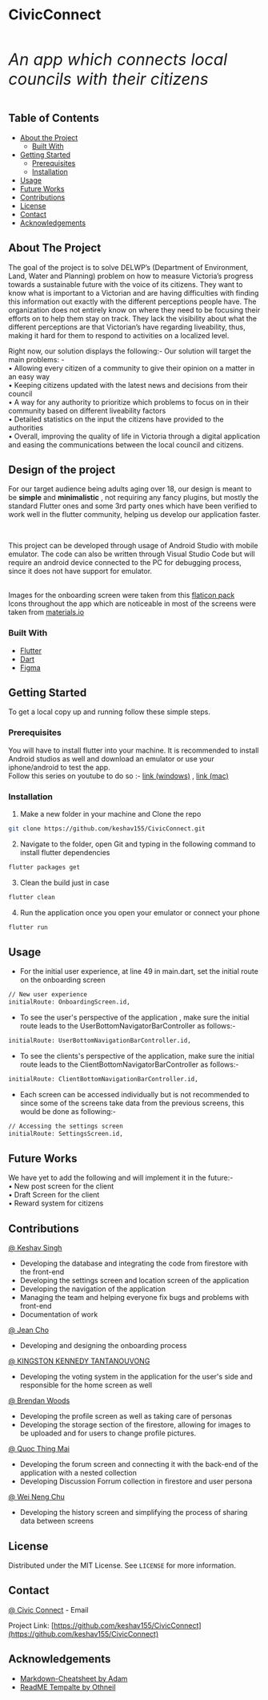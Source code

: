 <!--
*** Thanks for checking out this README Template. If you have a suggestion that would
*** make this better, please fork the repo and create a pull request or simply open
*** an issue with the tag "enhancement".
*** Thanks again! Now go create something AMAZING! :D
***
***
***
*** To avoid retyping too much info. Do a search and replace for the following:
*** github_username, repo_name, twitter_handle, email..
-->





<!-- PROJECT SHIELDS -->
<!--
*** I'm using markdown "reference style" links for readability.
*** Reference links are enclosed in brackets [ ] instead of parentheses ( ).
*** See the bottom of this document for the declaration of the reference variables
*** for contributors-url, forks-url, etc. This is an optional, concise syntax you may use.
*** https://www.markdownguide.org/basic-syntax/#reference-style-links
-->


# CivicConnect
<br />
<br />
<t> <i> <font size=6>An app which connects local councils with their citizens </font> </i> </t>
<br />
<br />


<!-- TABLE OF CONTENTS -->
## Table of Contents

* [About the Project](#about-the-project)
  * [Built With](#built-with)
* [Getting Started](#getting-started)
  * [Prerequisites](#prerequisites)
  * [Installation](#installation)
* [Usage](#usage)
* [Future Works](#Future-Works)
* [Contributions](#contributions)
* [License](#license)
* [Contact](#contact)
* [Acknowledgements](#acknowledgements)



<!-- ABOUT THE PROJECT -->
## About The Project

The goal of the project is to solve DELWP’s (Department of Environment, Land, Water and Planning) problem on how to measure Victoria’s progress towards a sustainable future with the voice of its citizens. They want to know what is important to a Victorian and are having difficulties with finding this information out exactly with the different perceptions people have. The organization does not entirely know on where they need to be focusing their efforts on to help them stay on track.  They lack the visibility about what the different perceptions are that Victorian’s have regarding liveability, thus, making it hard for them to respond to activities on a localized level. 

Right now, our solution displays the following:-
Our solution will target the main problems: -
<br />
•	Allowing every citizen of a community to give their opinion on a matter in an easy way
<br />
•	Keeping citizens updated with the latest news and decisions from their council
<br />
•	A way for any authority to prioritize which problems to focus on in their community based on different liveability factors
<br />
•	Detailed statistics on the input the citizens have provided to the authorities
<br />
•	Overall, improving the quality of life in Victoria through a digital application and easing the communications between the local council and citizens.

<!-- ABOUT THE PROJECT -->
## Design of the project

For our target audience being adults aging over 18, our design is meant to be __simple__ and __minimalistic__ , not requiring any fancy plugins, but mostly the standard Flutter ones and some 3rd party ones which have been verified to work well in the flutter community, helping us develop our application faster.

<br />

This project can be developed through usage of Android Studio with mobile emulator. The code can also be written through Visual Studio Code but will require an android device connected to the PC for debugging process, since it does not have support for emulator.

<br />
Images for the onboarding screen were taken from this <a href="https://www.flaticon.com/packs/politics-18?word=govern">flaticon pack</a>
<br />
Icons throughout the app which are noticeable in most of the screens were taken from <a href="https://material.io/resources/icons/?style=baseline">materials.io</a>




### Built With

* [Flutter](https://flutter.dev/)
* [Dart](https://dart.dev/)
* [Figma](https://www.figma.com/)



<!-- GETTING STARTED -->
## Getting Started

To get a local copy up and running follow these simple steps.

### Prerequisites

You will have to install flutter into your machine. It is recommended to install Android studios as well and download an emulator or use your iphone/android to test the app.
<br />
Follow this series on youtube to do so :- <a href="https://www.youtube.com/watch?v=Z2ugnpCQuyw&t=3s">link (windows)</a>  , <a href="https://www.youtube.com/watch?v=hL7pkX1Pfko">link (mac)</a>

### Installation

1. Make a new folder in your machine and Clone the repo
```sh
git clone https://github.com/keshav155/CivicConnect.git
```

 2. Navigate to the folder, open Git and typing in the following command to install flutter dependencies
```sh
flutter packages get
```

3. Clean the build just in case
```sh
flutter clean
```

4. Run the application once you open your emulator or connect your phone

```sh
flutter run
```



<!-- USAGE EXAMPLES -->
## Usage

- For the initial user experience, at line 49 in main.dart, set the initial route on the onboarding screen
```sh
// New user experience
initialRoute: OnboardingScreen.id,
```
- To see the user's perspective of the application , make sure the initial route leads to the UserBottomNavigatorBarController as follows:-
```sh
initialRoute: UserBottomNavigationBarController.id,
```
- To see the clients's perspective of the application, make sure the initial route leads to the ClientBottomNavigatorBarController as follows:-
```sh
initialRoute: ClientBottomNavigationBarController.id,
```
- Each screen can be accessed individually but is not recommended to since some of the screens take data from the previous screens, this would be done as following:- 
```sh
// Accessing the settings screen
initialRoute: SettingsScreen.id,
```
## Future Works
We have yet to add the following and will implement it in the future:-
<br />
•	 New post screen for the client 
<br />
•	 Draft Screen for the client
<br />
•	 Reward system for citizens
<br />



<!-- CONTRIBUTING -->
## Contributions
[@ Keshav Singh](mailto:keshav1555@gmail.com)
<br />
- Developing the database and integrating the code from firestore with the front-end
- Developing the settings screen and location screen of the application
- Developing the navigation of the application
- Managing the team and helping everyone fix bugs and problems with front-end
- Documentation of work

[@ Jean Cho](mailto:choyej@deakin.edu.au)
<br />
- Developing and designing the onboarding process

[@ KINGSTON KENNEDY TANTANOUVONG](mailto:ktantanouvong@deakin.edu.au)
<br />
- Developing the voting system in the application for the user's side and responsible for the home screen as well

[@ Brendan Woods](mailto:bjwoods@deakin.edu.au)
<br />
- Developing the profile screen as well as taking care of personas 
- Developing the storage section of the firestore, allowing for images to be uploaded and for users to change profile pictures.

[@ Quoc Thing Mai](mailto:qtmai@deakin.edu.au)
<br />
- Developing the forum screen and connecting it with the back-end of the application with a nested collection
- Developing Discussion Forrum collection in firestore and user persona

[@ Wei Neng Chu](mailto:wnchu@deakin.edu.au)
<br />
- Developing the history screen and simplifying the process of sharing data between screens


<!-- LICENSE -->
## License

Distributed under the MIT License. See `LICENSE` for more information.



<!-- CONTACT -->
## Contact

[@ Civic Connect](mailto:keshav1555@gmail.com) - Email

Project Link: [https://github.com/keshav155/CivicConnect](https://github.com/keshav155/CivicConnect)



<!-- ACKNOWLEDGEMENTS -->
## Acknowledgements

* [Markdown-Cheatsheet by Adam](https://github.com/adam-p/markdown-here/wiki/Markdown-Cheatsheet)
* [ReadME Tempalte by Othneil](https://github.com/othneildrew/Best-README-Template)





<!-- MARKDOWN LINKS & IMAGES -->
<!-- https://www.markdownguide.org/basic-syntax/#reference-style-links -->
[contributors-shield]: https://img.shields.io/github/contributors/github_username/repo.svg?style=flat-square
[contributors-url]: https://github.com/github_username/repo/graphs/contributors
[forks-shield]: https://img.shields.io/github/forks/github_username/repo.svg?style=flat-square
[forks-url]: https://github.com/github_username/repo/network/members
[stars-shield]: https://img.shields.io/github/stars/github_username/repo.svg?style=flat-square
[stars-url]: https://github.com/github_username/repo/stargazers
[issues-shield]: https://img.shields.io/github/issues/github_username/repo.svg?style=flat-square
[issues-url]: https://github.com/github_username/repo/issues
[license-shield]: https://img.shields.io/github/license/github_username/repo.svg?style=flat-square
[license-url]: https://github.com/github_username/repo/blob/master/LICENSE.txt
[linkedin-shield]: https://img.shields.io/badge/-LinkedIn-black.svg?style=flat-square&logo=linkedin&colorB=555
[linkedin-url]: https://linkedin.com/in/github_username
[product-screenshot]: images/app-preview.gif
